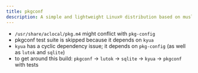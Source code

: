 ```yaml
---
title: pkgconf
description: A simple and lightweight Linux® distribution based on musl libc and toybox
---
```


- `/usr/share/aclocal/pkg.m4` might conflict with `pkg-config`
- pkgconf test suite is skipped because it depends on `kyua`
- `kyua` has a cyclic dependency issue; it depends on `pkg-config` (as well as `lutok` and `sqlite`)
- to get around this build: `pkgconf` -> `lutok` -> `sqlite` -> `kyua` -> `pkgconf` with tests
